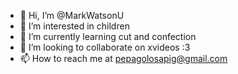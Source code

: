 - 👋 Hi, I’m @MarkWatsonU
- 👀 I’m interested in children
- 🌱 I’m currently learning cut and confection
- 💞️ I’m looking to collaborate on xvideos :3
- 📫 How to reach me at pepagolosapig@gmail.com
<!---
MarkWatsonU/MarkWatsonU is a ✨ special ✨ repository because its `README.md` (this file) appears on your GitHub profile.
You can click the Preview link to take a look at your changes.
--->
